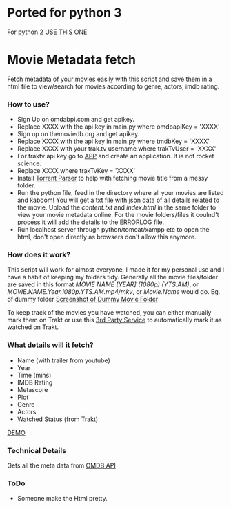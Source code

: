 # Ported for python 3
For python 2 [USE THIS ONE](https://github.com/mohsinister/movie-meta-fetch/tree/Mohsin)

# Movie Metadata fetch
Fetch metadata of your movies easily with this script and save them in a html file to view/search for movies according to genre, actors, imdb rating. 


### How to use?
* Sign Up on omdabpi.com and get apikey.
* Replace XXXX with the api key in main.py where omdbapiKey = 'XXXX'
* Sign up on themoviedb.org and get apikey.
* Replace XXXX with the api key in main.py where tmdbKey = 'XXXX'
* Replace XXXX with your trak.tv username where trakTvUser = 'XXXX'
* For traktv api key go to [APP](https://trakt.tv/oauth/applications) and create an application. It is not rocket science.
* Replace XXXX where trakTvKey = 'XXXX'
* Install [Torrent Parser](https://github.com/divijbindlish/parse-torrent-name) to help with fetching movie title from a messy folder.
* Run the python file, feed in the directory where all your movies are listed and kaboom! You will get a txt file with json data of all details related to the movie. Upload the *content.txt* and *index.html* in the same folder to view your movie metadata online. For the movie folders/files it coulnd't process it will add the details to the ERRORLOG file.
* Run localhost server through python/tomcat/xampp etc to open the html, don't open directly as browsers don't allow this anymore.

### How does it work?
This script will work for almost everyone, I made it for my personal use and I have a habit of keeping my folders tidy. Generally all the movie files/folder are saved in this format *MOVIE NAME [YEAR] (1080p) (YTS.AM)*, or *MOVIE.NAME.Year.1080p.YTS.AM.mp4/mkv*, or *Movie.Name* would do.
Eg. of dummy folder
[Screenshot of Dummy Movie Folder](http://i.imgur.com/6NcRoiQ.png)

To keep track of the movies you have watched, you can either manually mark them on Trakt or use this [3rd Party Service](https://www.thenerdystudent.com/2020/05/vlc-trakt-scrobble/) to automatically mark it as watched on Trakt.


### What details will it fetch?
*   Name (with trailer from youtube)
*   Year
*   Time (mins)
*   IMDB Rating
*   Metascore
*   Plot
*   Genre
*   Actors
*   Watched Status (from Trakt)

[DEMO](https://mohsinister.github.io/movies/)
### Technical Details
Gets all the meta data from [OMDB API](http://www.omdbapi.com/)

### ToDo
*   Someone make the Html pretty.
